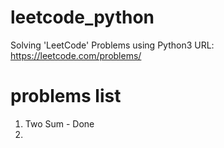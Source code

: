# leetcode_python
Solving 'LeetCode' Problems using Python3
URL: https://leetcode.com/problems/

# problems list
1. Two Sum - Done
2. 
